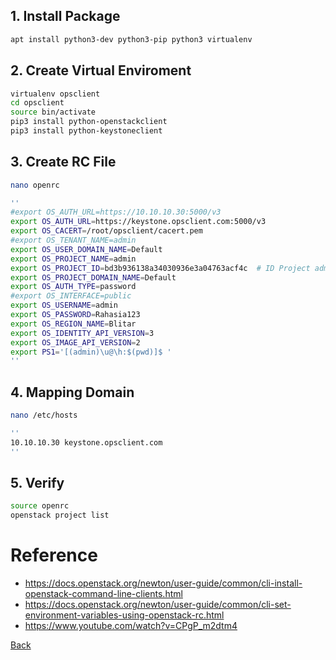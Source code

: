 ## 1. Install Package
````bash
apt install python3-dev python3-pip python3 virtualenv
````
## 2. Create Virtual Enviroment
````bash
virtualenv opsclient
cd opsclient
source bin/activate
pip3 install python-openstackclient
pip3 install python-keystoneclient
````
## 3. Create RC File
````bash
nano openrc

''
#export OS_AUTH_URL=https://10.10.10.30:5000/v3
export OS_AUTH_URL=https://keystone.opsclient.com:5000/v3
export OS_CACERT=/root/opsclient/cacert.pem
#export OS_TENANT_NAME=admin
export OS_USER_DOMAIN_NAME=Default
export OS_PROJECT_NAME=admin
export OS_PROJECT_ID=bd3b936138a34030936e3a04763acf4c  # ID Project admin
export OS_PROJECT_DOMAIN_NAME=Default
export OS_AUTH_TYPE=password
#export OS_INTERFACE=public
export OS_USERNAME=admin
export OS_PASSWORD=Rahasia123
export OS_REGION_NAME=Blitar
export OS_IDENTITY_API_VERSION=3
export OS_IMAGE_API_VERSION=2
export PS1='[(admin)\u@\h:$(pwd)]$ '
''

````
## 4. Mapping Domain
````bash
nano /etc/hosts

''
10.10.10.30 keystone.opsclient.com
''

````
## 5. Verify
````bash
source openrc
openstack project list
````

# Reference
- https://docs.openstack.org/newton/user-guide/common/cli-install-openstack-command-line-clients.html
- https://docs.openstack.org/newton/user-guide/common/cli-set-environment-variables-using-openstack-rc.html
- https://www.youtube.com/watch?v=CPgP_m2dtm4

[Back](../)
